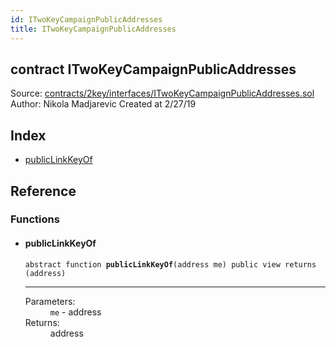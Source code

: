```yaml
---
id: ITwoKeyCampaignPublicAddresses
title: ITwoKeyCampaignPublicAddresses
---
```


<div class="contract-doc"><div class="contract"><h2 class="contract-header"><span class="contract-kind">contract</span> ITwoKeyCampaignPublicAddresses</h2><div class="source">Source: <a href="https://github.com/2keynet/web3-alpha/blob/v0.0.3/contracts/2key/interfaces/ITwoKeyCampaignPublicAddresses.sol" target="_blank">contracts/2key/interfaces/ITwoKeyCampaignPublicAddresses.sol</a></div><div class="author">Author: Nikola Madjarevic Created at 2/27/19</div></div><div class="index"><h2>Index</h2><ul><li><a href="ITwoKeyCampaignPublicAddresses.html#publicLinkKeyOf">publicLinkKeyOf</a></li></ul></div><div class="reference"><h2>Reference</h2><div class="functions"><h3>Functions</h3><ul><li><div class="item function"><span id="publicLinkKeyOf" class="anchor-marker"></span><h4 class="name">publicLinkKeyOf</h4><div class="body"><code class="signature"><span>abstract </span>function <strong>publicLinkKeyOf</strong><span>(address me) </span><span>public </span><span>view </span><span>returns  (address) </span></code><hr/><dl><dt><span class="label-parameters">Parameters:</span></dt><dd><div><code>me</code> - address</div></dd><dt><span class="label-return">Returns:</span></dt><dd>address</dd></dl></div></div></li></ul></div></div></div>
